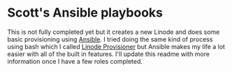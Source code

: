 # Scott's Ansible playbooks

This is not fully completed yet but it creates a new Linode and does some basic provisioning using [Ansible](http://www.ansible.com).  I tried doing the same kind of process using bash which I called [Linode Provisioner](https://github.com/scottdougan/linode-provisioner) but Ansible makes my life a lot easier with all of the built in features.  I'll update this readme with more information once I have a few roles completed. 